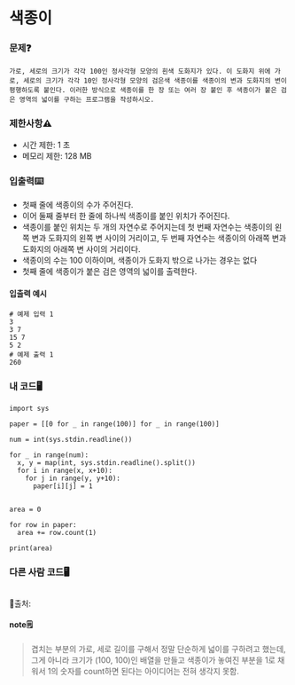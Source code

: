 # 색종이

### 문제❓
```
가로, 세로의 크기가 각각 100인 정사각형 모양의 흰색 도화지가 있다. 이 도화지 위에 가로, 세로의 크기가 각각 10인 정사각형 모양의 검은색 색종이를 색종이의 변과 도화지의 변이 평행하도록 붙인다. 이러한 방식으로 색종이를 한 장 또는 여러 장 붙인 후 색종이가 붙은 검은 영역의 넓이를 구하는 프로그램을 작성하시오.
```

### 제한사항⚠️
* 시간 제한: 1 초
* 메모리 제한: 128 MB

### 입출력⌨️
* 첫째 줄에 색종이의 수가 주어진다. 
* 이어 둘째 줄부터 한 줄에 하나씩 색종이를 붙인 위치가 주어진다. 
* 색종이를 붙인 위치는 두 개의 자연수로 주어지는데 첫 번째 자연수는 색종이의 왼쪽 변과 도화지의 왼쪽 변 사이의 거리이고, 두 번째 자연수는 색종이의 아래쪽 변과 도화지의 아래쪽 변 사이의 거리이다. 
* 색종이의 수는 100 이하이며, 색종이가 도화지 밖으로 나가는 경우는 없다
* 첫째 줄에 색종이가 붙은 검은 영역의 넓이를 출력한다.

#### 입출력 예시
```
# 예제 입력 1 
3
3 7
15 7
5 2
# 예제 출력 1 
260
```

### 내 코드🖥️
```
import sys

paper = [[0 for _ in range(100)] for _ in range(100)]

num = int(sys.stdin.readline())

for _ in range(num):
  x, y = map(int, sys.stdin.readline().split())
  for i in range(x, x+10):
    for j in range(y, y+10):
      paper[i][j] = 1


area = 0

for row in paper:
  area += row.count(1)
  
print(area)
```

### 다른 사람 코드🖥️
```

```
🔗출처: 

#### note🗒️
> 겹치는 부분의 가로, 세로 길이를 구해서 정말 단순하게 넓이를 구하려고 했는데, 그게 아니라 크기가 (100, 100)인 배열을 만들고 색종이가 놓여진 부분을 1로 채워서 1의 숫자를 count하면 된다는 아이디어는 전혀 생각지 못함.

